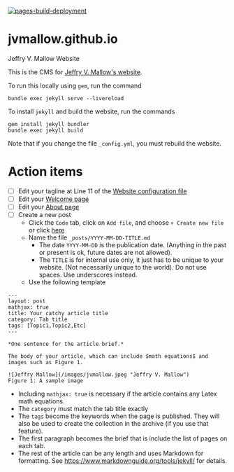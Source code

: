 [![pages-build-deployment](https://github.com/jvmallow/jvmallow.github.io/actions/workflows/pages/pages-build-deployment/badge.svg)](https://github.com/jvmallow/jvmallow.github.io/actions/workflows/pages/pages-build-deployment)

# jvmallow.github.io
Jeffry V. Mallow Website

This is the CMS for [Jeffry V. Mallow's website](https://jvmallow.github.io/).

To run this locally using `gem`, run the command

~~~
bundle exec jekyll serve --livereload
~~~

To install `jekyll` and build the website, run the commands

~~~
gem install jekyll bundler
bundle exec jekyll build
~~~

Note that if you change the file `_config.yml`, you must rebuild the website.

# Action items

- [ ] Edit your tagline at Line 11 of the [Website configuration file](https://github.com/jvmallow/jvmallow.github.io/edit/main/_config.yml)
- [ ] Edit your [Welcome page](https://github.com/jvmallow/jvmallow.github.io/edit/main/welcome.md)
- [ ] Edit your [About page](https://github.com/jvmallow/jvmallow.github.io/edit/main/about.md)
- [ ] Create a new post
  * Click the `Code` tab, click on `Add file`, and choose `+ Create new file` or click [here](https://github.com/jvmallow/jvmallow.github.io/new/main)
  * Name the file `_posts/YYYY-MM-DD-TITLE.md`
    - The date `YYYY-MM-DD` is the publication date. (Anything in the past or present is ok, future dates are not allowed).
    - The `TITLE` is for internal use only, it just has to be unique to your website. (Not necessarily unique to the world). Do not use spaces. Use underscores instead.
  * Use the following template
~~~
---
layout: post
mathjax: true
title: Your catchy article title
category: Tab title
tags: [Topic1,Topic2,Etc]
---

*One sentence for the article brief.*

The body of your article, which can include $math equations$ and images such as Figure 1.

![Jeffry Mallow](/images/jvmallow.jpeg "Jeffry V. Mallow")
Figure 1: A sample image
~~~

* Including `mathjax: true` is necessary if the article contains any Latex math equations.
* The `category` must match the tab title exactly
* The `tags` become the keywords when the page is published.  They will also be used to create the collection in the archive (if you use that feature).
* The first paragraph becomes the brief that is include the list of pages on each tab.
* The rest of the article can be any length and uses Markdown for formatting. See https://www.markdownguide.org/tools/jekyll/ for details.
  
